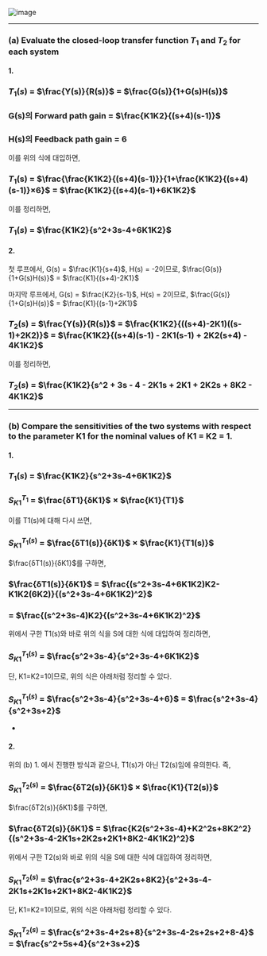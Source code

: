![image](https://github.com/moonsungang/homework-solution/assets/144924760/5b3990ab-1c3f-48b0-8313-5520b405e188)

---

### (a) Evaluate the closed-loop transfer function $T_1$ and $T_2$ for each system

#### 1.

### $T_1(s)$ = $\frac{Y(s)}{R(s)}$ = $\frac{G(s)}{1+G(s)H(s)}$

### G(s)의 Forward path gain = $\frac{K1K2}{(s+4)(s-1)}$  

### H(s)의 Feedback path gain = 6  

이를 위의 식에 대입하면,

### $T_1$(s) = $\frac{\frac{K1K2}{(s+4)(s-1)}}{1+\frac{K1K2}{(s+4)(s-1)}×6}$ = $\frac{K1K2}{(s+4)(s-1)+6K1K2}$

이를 정리하면,

### $T_1(s)$ = $\frac{K1K2}{s^2+3s-4+6K1K2}$


#### 2.

첫 루프에서, G(s) = $\frac{K1}{s+4}$, H(s) = -2이므로,
$\frac{G(s)}{1+G(s)H(s)}$ = $\frac{K1}{(s+4)-2K1}$

마지막 루프에서, G(s) = $\frac{K2}{s-1}$, H(s) = 2이므로,
$\frac{G(s)}{1+G(s)H(s)}$ = $\frac{K1}{(s-1)+2K1}$

### $T_2(s)$ = $\frac{Y(s)}{R(s)}$ = $\frac{K1K2}{((s+4)-2K1)((s-1)+2K2)}$ = $\frac{K1K2}{(s+4)(s-1) - 2K1(s-1) + 2K2(s+4) - 4K1K2}$

이를 정리하면,

### $T_2(s)$ = $\frac{K1K2}{s^2 + 3s - 4 - 2K1s + 2K1 + 2K2s + 8K2 - 4K1K2}$

---

### (b) Compare the sensitivities of the two systems with respect to the parameter K1 for the nominal values of K1 = K2 = 1.

#### 1.

### $T_1(s)$ = $\frac{K1K2}{s^2+3s-4+6K1K2}$

### $S^{T_1}_{K1}$ = $\frac{δT1}{δK1}$ × $\frac{K1}{T1}$

이를 T1(s)에 대해 다시 쓰면,
### $S^{T_1(s)}_{K1}$ = $\frac{δT1(s)}{δK1}$ × $\frac{K1}{T1(s)}$

$\frac{δT1(s)}{δK1}$를 구하면,

### $\frac{δT1(s)}{δK1}$ = $\frac{(s^2+3s-4+6K1K2)K2-K1K2(6K2)}{(s^2+3s-4+6K1K2)^2}$
###                      = $\frac{(s^2+3s-4)K2}{(s^2+3s-4+6K1K2)^2}$

위에서 구한 T1(s)와 바로 위의 식을 S에 대한 식에 대입하여 정리하면,

### $S^{T_1(s)}_{K1}$ = $\frac{s^2+3s-4}{s^2+3s-4+6K1K2}$

단, K1=K2=1이므로, 위의 식은 아래처럼 정리할 수 있다.

### $S^{T_1(s)}_{K1}$ = $\frac{s^2+3s-4}{s^2+3s-4+6}$ = $\frac{s^2+3s-4}{s^2+3s+2}$

*

#### 2.

위의 (b) 1. 에서 진행한 방식과 같으나, T1(s)가 아닌 T2(s)임에 유의한다. 즉,

### $S^{T_2(s)}_{K1}$ = $\frac{δT2(s)}{δK1}$ × $\frac{K1}{T2(s)}$

$\frac{δT2(s)}{δK1}$를 구하면,

### $\frac{δT2(s)}{δK1}$ = $\frac{K2(s^2+3s-4)+K2^2s+8K2^2}{(s^2+3s-4-2K1s+2K2s+2K1+8K2-4K1K2)^2}$

위에서 구한 T2(s)와 바로 위의 식을 S에 대한 식에 대입하여 정리하면,

### $S^{T_2(s)}_{K1}$ = $\frac{s^2+3s-4+2K2s+8K2}{s^2+3s-4-2K1s+2K1s+2K1+8K2-4K1K2}$

단, K1=K2=1이므로, 위의 식은 아래처럼 정리할 수 있다.

### $S^{T_2(s)}_{K1}$ = $\frac{s^2+3s-4+2s+8}{s^2+3s-4-2s+2s+2+8-4}$ = $\frac{s^2+5s+4}{s^2+3s+2}$
